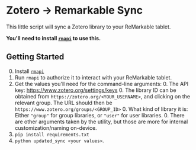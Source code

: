# Zotero -> Remarkable Sync
This little script will sync a Zotero library to your ReMarkable tablet.

**You'll need to install [`rmapi`](https://github.com/juruen/rmapi) to use this.**

## Getting Started
0. Install [`rmapi`](https://github.com/juruen/rmapi)
0. Run `rmapi` to authorize it to interact with your ReMarkable tablet.
0. Get the values you'll need for the command-line arguments:
    0. The API key: https://www.zotero.org/settings/keys
    0. The library ID can be obtained from `https://zotero.org/<YOUR_USERNAME>`, and clicking on the relevant group. The URL should then be `https://www.zotero.org/groups/<GROUP_ID>`
    0. What kind of library it is: Either `"group"` for group libraries, or `"user"` for user libraries.
    0. There are other arguments taken by the utility, but those are more for internal customization/naming on-device.
0. `pip install requirements.txt`
0. `python updated_sync <your values>`.
